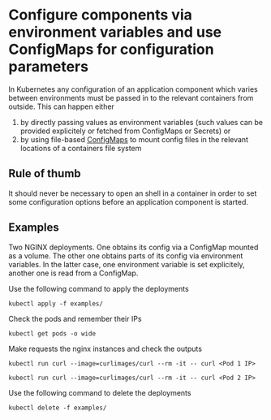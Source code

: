 # Configure components via environment variables and use ConfigMaps for configuration parameters

In Kubernetes any configuration of an application component which varies between environments must be passed in to the relevant containers from outside. This can happen either

1. by directly passing values as environment variables (such values can be provided explicitely or fetched from ConfigMaps or Secrets) or
1. by using file-based [ConfigMaps](https://kubernetes.io/docs/concepts/configuration/configmap) to mount config files in the relevant locations of a containers file system

## Rule of thumb

It should never be necessary to open an shell in a container in order to set some configuration options before an application component is started.

## Examples

Two NGINX deployments. One obtains its config via a ConfigMap mounted as a volume. The other one obtains parts of its config via environment variables. In the latter case, one environment variable is set explicitely, another one is read from a ConfigMap.

Use the following command to apply the deployments

```shell
kubectl apply -f examples/
```

Check the pods and remember their IPs

```shell
kubectl get pods -o wide
```

Make requests the nginx instances and check the outputs

```shell
kubectl run curl --image=curlimages/curl --rm -it -- curl <Pod 1 IP>

kubectl run curl --image=curlimages/curl --rm -it -- curl <Pod 2 IP>
```

Use the following command to delete the deployments

```shell
kubectl delete -f examples/
```
